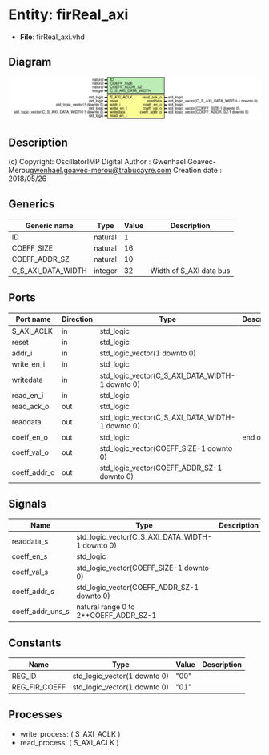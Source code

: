 # Entity: firReal_axi

- **File**: firReal_axi.vhd
## Diagram

![Diagram](firReal_axi.svg "Diagram")
## Description

(c) Copyright: OscillatorIMP Digital
Author : Gwenhael Goavec-Merou<gwenhael.goavec-merou@trabucayre.com>
Creation date : 2018/05/26
## Generics

| Generic name       | Type    | Value | Description              |
| ------------------ | ------- | ----- | ------------------------ |
| ID                 | natural | 1     |                          |
| COEFF_SIZE         | natural | 16    |                          |
| COEFF_ADDR_SZ      | natural | 10    |                          |
| C_S_AXI_DATA_WIDTH | integer | 32    | Width of S_AXI data bus  |
## Ports

| Port name    | Direction | Type                                            | Description |
| ------------ | --------- | ----------------------------------------------- | ----------- |
| S_AXI_ACLK   | in        | std_logic                                       |             |
| reset        | in        | std_logic                                       |             |
| addr_i       | in        | std_logic_vector(1 downto 0)                    |             |
| write_en_i   | in        | std_logic                                       |             |
| writedata    | in        | std_logic_vector(C_S_AXI_DATA_WIDTH-1 downto 0) |             |
| read_en_i    | in        | std_logic                                       |             |
| read_ack_o   | out       | std_logic                                       |             |
| readdata     | out       | std_logic_vector(C_S_AXI_DATA_WIDTH-1 downto 0) |             |
| coeff_en_o   | out       | std_logic                                       | end of test |
| coeff_val_o  | out       | std_logic_vector(COEFF_SIZE-1 downto 0)         |             |
| coeff_addr_o | out       | std_logic_vector(COEFF_ADDR_SZ-1 downto 0)      |             |
## Signals

| Name             | Type                                            | Description |
| ---------------- | ----------------------------------------------- | ----------- |
| readdata_s       | std_logic_vector(C_S_AXI_DATA_WIDTH-1 downto 0) |             |
| coeff_en_s       | std_logic                                       |             |
| coeff_val_s      | std_logic_vector(COEFF_SIZE-1 downto 0)         |             |
| coeff_addr_s     | std_logic_vector(COEFF_ADDR_SZ-1 downto 0)      |             |
| coeff_addr_uns_s | natural range 0 to 2**COEFF_ADDR_SZ-1           |             |
## Constants

| Name          | Type                         | Value | Description |
| ------------- | ---------------------------- | ----- | ----------- |
| REG_ID        | std_logic_vector(1 downto 0) |  "00" |             |
| REG_FIR_COEFF | std_logic_vector(1 downto 0) |  "01" |             |
## Processes
- write_process: ( S_AXI_ACLK )
- read_process: ( S_AXI_ACLK )
